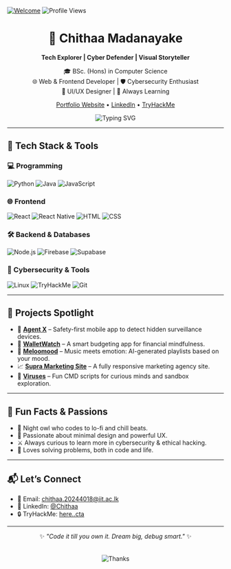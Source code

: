 [![Welcome](https://img.shields.io/badge/Hey%20there!%20I'm%20Chithaa%20𓆩%F0%9F%8C%9F𓆪-brightgreen?style=for-the-badge)](https://github.com/ChithaaMadanayake)
![Profile Views](https://komarev.com/ghpvc/?username=ChithaaMadanayake&color=blueviolet&style=flat-square)

<div align="center">

# 💫 Chithaa Madanayake  
**Tech Explorer | Cyber Defender | Visual Storyteller**

🎓 BSc. (Hons) in Computer Science  
🌐 Web & Frontend Developer | 🛡️ Cybersecurity Enthusiast  
🎨 UI/UX Designer | 🧠 Always Learning  

[Portfolio Website](https://your-portfolio-link.com) • [LinkedIn](https://www.linkedin.com/in/chithaa-mithmaa-madanayake-a3814a293) • [TryHackMe](https://tryhackme.com/p/here..cta)

<img src="https://readme-typing-svg.demolab.com?font=Fira+Code&pause=1000&color=F7CACA&center=true&vCenter=true&width=435&lines=Crafting+experiences+through+code.;Designing+for+humans+%E2%9D%A4;Staying+curious+and+creative." alt="Typing SVG" />

</div>

---

## 🔧 Tech Stack & Tools

### 💻 Programming
![Python](https://img.shields.io/badge/Python-%2314354C.svg?style=flat&logo=python&logoColor=white)
![Java](https://img.shields.io/badge/Java-%23ED8B00.svg?style=flat&logo=java&logoColor=white)
![JavaScript](https://img.shields.io/badge/JavaScript-%23F7DF1E.svg?style=flat&logo=javascript&logoColor=black)

### 🌐 Frontend
![React](https://img.shields.io/badge/React-%2320232a.svg?style=flat&logo=react&logoColor=%2361DAFB)
![React Native](https://img.shields.io/badge/React_Native-20232A?style=flat&logo=react&logoColor=61DAFB)
![HTML](https://img.shields.io/badge/HTML-%23E34F26.svg?style=flat&logo=html5&logoColor=white)
![CSS](https://img.shields.io/badge/CSS-%231572B6.svg?style=flat&logo=css3&logoColor=white)

### 🛠 Backend & Databases
![Node.js](https://img.shields.io/badge/Node.js-%23339933.svg?style=flat&logo=nodedotjs&logoColor=white)
![Firebase](https://img.shields.io/badge/Firebase-%23FFCA28.svg?style=flat&logo=firebase&logoColor=black)
![Supabase](https://img.shields.io/badge/Supabase-3ECF8E?style=flat&logo=supabase&logoColor=white)

### 🔐 Cybersecurity & Tools
![Linux](https://img.shields.io/badge/Linux-FCC624?style=flat&logo=linux&logoColor=black)
![TryHackMe](https://img.shields.io/badge/TryHackMe-212C42?style=flat&logo=tryhackme&logoColor=white)
![Git](https://img.shields.io/badge/Git-F05032?style=flat&logo=git&logoColor=white)

---

## 🚀 Projects Spotlight

- 🔐 [**Agent X**](https://github.com/ChithaaMadanayake/AgentX) – Safety-first mobile app to detect hidden surveillance devices.
- 💸 [**WalletWatch**](https://wallet-watch.github.io/) – A smart budgeting app for financial mindfulness.
- 🎵 [**Meloomood**](https://github.com/ChithaaMadanayake/MelooMood) – Music meets emotion: AI-generated playlists based on your mood.
- 📈 [**Supra Marketing Site**](https://github.com/ChithaaMadanayake/Supra_Marketing_Web) – A fully responsive marketing agency site.
- 🧪 [**Viruses**](https://github.com/ChithaaMadanayake/viruses) – Fun CMD scripts for curious minds and sandbox exploration.

---

## 💖 Fun Facts & Passions

- 🌙 Night owl who codes to lo-fi and chill beats.
- 🎨 Passionate about minimal design and powerful UX.
- ⚔️ Always curious to learn more in cybersecurity & ethical hacking.
- 🧩 Loves solving problems, both in code and life.

---

## 📬 Let’s Connect

- 📧 Email: [chithaa.20244018@iit.ac.lk](mailto:chithaa.20244018@iit.ac.lk)  
- 💼 LinkedIn: [@Chithaa](https://www.linkedin.com/in/chithaa-mithmaa-madanayake-a3814a293)
- 🔒 TryHackMe: [here..cta](https://tryhackme.com/p/here..cta)

---

<div align="center">
  
✨ *"Code it till you own it. Dream big, debug smart."* ✨  
<br/>  
![Thanks](https://capsule-render.vercel.app/api?type=waving&color=gradient&height=140&section=footer)

</div>

